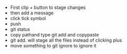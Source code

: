 - First clip + button to stage changes
- then add a message
- click tick symbol 
- push
- git status
- copy pathand type git add and copypaste
- git add. will stage all the files instead of clicking plus
- move something to git ignore to ignore it